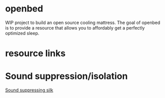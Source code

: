 # openbed
WIP project to build an open source cooling mattress. The goal of openbed is to provide a resource that allows you to affordably get a perfectly optimized sleep.

# resource links
# Sound suppression/isolation
[Sound suppressing silk](https://news.mit.edu/2024/sound-suppressing-silk-can-create-quiet-spaces-0507)

